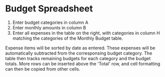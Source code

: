 # Budget Spreadsheet
1. Enter budget categories in column A
2. Enter monthly amounts in column B
3. Enter all expenses in the table on the right, with categories in column H matching the categories of the Monthly Budget table.

Expense items will be sorted by date as entered. These expenses will be automatically subtracted from the corresponsing budget category. The table then tracks remaining budgets for each category and the budget totals. More rows can be inserted above the 'Total' row, and cell formatting can then be copied from other cells.
